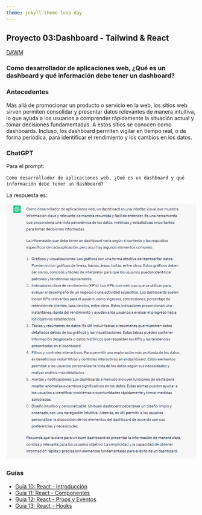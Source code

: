 ```yaml
---
theme: jekyll-theme-leap-day
---
```


## Proyecto 03:Dashboard - Tailwind & React

[DAWM](/DAWM/)

### Como desarrollador de aplicaciones web, ¿Qué es un dashboard y qué información debe tener un dashboard?

### Antecedentes

Más allá de promocionar un producto o servicio en la web, los sitios web sirven permiten consolidar y presentar datos relevantes de manera intuitiva, lo que ayuda a los usuarios a comprender rápidamente la situación actual y tomar decisiones fundamentadas. A estos sitios se conocen como dashboards. Incluso, los dashboard permiten vigilar en tiempo real, o de forma periódica, para identificar el rendimiento y los cambios en los datos.

### ChatGPT

Para el prompt: 

```
Como desarrollador de aplicaciones web, ¿Qué es un dashboard y qué información debe tener un dashboard?
```
La respuesta es:

![respuesta](archivos/proyecto03-pregunta.png)

### Guías

* [Guía 10: React - Introducción](/DAWM/guias/2024/guia10)
* [Guía 11: React - Componentes](/DAWM/guias/2024/guia11)
* [Guía 12: React - Props y Eventos](/DAWM/guias/2024/guia12)
* [Guía 13: React - Hooks](/DAWM/guias/2024/guia13)